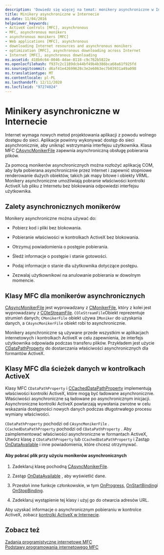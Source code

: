 ```yaml
---
description: 'Dowiedz się więcej na temat: monikery asynchroniczne w Internecie'
title: Minikery asynchroniczne w Internecie
ms.date: 11/04/2016
helpviewer_keywords:
- ActiveX controls [MFC], asynchronous
- MFC, asynchronous monikers
- asynchronous monikers [MFC]
- Web applications [MFC], asynchronous
- downloading Internet resources and asynchronous monikers
- optimization [MFC], asynchronous downloading across Internet
- Internet [MFC], asynchronous downloading
ms.assetid: 418b0c64-0046-4dae-8118-c9c762b5822e
ms.openlocfilehash: f937c2c1189dcb44bf49b4b386bca68a61f925fd
ms.sourcegitcommit: d6af41e42699628c3e2e6063ec7b03931a49a098
ms.translationtype: MT
ms.contentlocale: pl-PL
ms.lasthandoff: 12/11/2020
ms.locfileid: "97274024"
---
```

# <a name="asynchronous-monikers-on-the-internet"></a>Minikery asynchroniczne w Internecie

Internet wymaga nowych metod projektowania aplikacji z powodu wolnego dostępu do sieci. Aplikacje powinny wykonywać dostęp do sieci asynchronicznie, aby uniknąć wstrzymania interfejsu użytkownika. Klasa MFC [CAsyncMonikerFile](reference/casyncmonikerfile-class.md) zapewnia asynchroniczną obsługę pobierania plików.

Za pomocą monikerów asynchronicznych można rozłożyć aplikację COM, aby była pobierana asynchronicznie przez Internet i zapewnić stopniowe renderowanie dużych obiektów, takich jak mapy bitowe i obiekty VRML. Monikery asynchroniczne umożliwiają pobranie właściwości kontrolki ActiveX lub pliku z Internetu bez blokowania odpowiedzi interfejsu użytkownika.

## <a name="advantages-of-asynchronous-monikers"></a>Zalety asynchronicznych monikerów

Monikery asynchroniczne można używać do:

- Pobierz kod i pliki bez blokowania.

- Pobieranie właściwości w kontrolkach ActiveX bez blokowania.

- Otrzymuj powiadomienia o postępie pobierania.

- Śledź informacje o postępie i stanie gotowości.

- Podaj informacje o stanie dla użytkownika dotyczące postępu.

- Zezwalaj użytkownikowi na anulowanie pobierania w dowolnym momencie.

## <a name="mfc-classes-for-asynchronous-monikers"></a>Klasy MFC dla monikerów asynchronicznych

[CAsyncMonikerFile](reference/casyncmonikerfile-class.md) jest wyprowadzany z [CMonikerFile](reference/cmonikerfile-class.md), który z kolei jest wyprowadzany z [COleStreamFile](reference/colestreamfile-class.md). `COleStreamFile`Obiekt reprezentuje strumień danych; `CMonikerFile` obiekt używa `IMoniker` do uzyskania danych, a `CAsyncMonikerFile` obiekt robi to asynchronicznie.

Monikery asynchroniczne są używane przede wszystkim w aplikacjach internetowych i kontrolkach ActiveX w celu zapewnienia, że interfejs użytkownika odpowiada podczas transferu plików. Przykładem jest użycie [CDataPathProperty](reference/cdatapathproperty-class.md) do dostarczania właściwości asynchronicznych dla formantów ActiveX.

## <a name="mfc-classes-for-data-paths-in-activex-controls"></a>Klasy MFC dla ścieżek danych w kontrolkach ActiveX

Klasy MFC `CDataPathProperty` i [CCachedDataPathProperty](reference/ccacheddatapathproperty-class.md) implementują właściwości kontrolki ActiveX, które mogą być ładowane asynchronicznie. Właściwości asynchroniczne są ładowane po asynchronicznym inicjacji. Asynchroniczne kontrolki ActiveX powtarzają wywołania zwrotne w celu wskazania dostępności nowych danych podczas długotrwałego procesu wymiany właściwości.

`CDataPathProperty` pochodzi od `CAsyncMonikerFile` . `CCachedDataPathProperty` pochodzi od `CDataPathProperty` . Aby zaimplementować właściwości asynchroniczne w formantach ActiveX, Utwórz klasę z `CDataPathProperty` lub `CCachedDataPathProperty` i Zastąp [OnDataAvailable](reference/casyncmonikerfile-class.md#ondataavailable) i inne powiadomienia, które chcesz otrzymywać.

#### <a name="to-download-a-file-using-asynchronous-monikers"></a>Aby pobrać plik przy użyciu monikerów asynchronicznych

1. Zadeklaruj klasę pochodną [CAsyncMonikerFile](reference/casyncmonikerfile-class.md).

1. Zastąp [OnDataAvailable](reference/casyncmonikerfile-class.md#ondataavailable) , aby wyświetlić dane.

1. Przesłoń inne funkcje członkowskie, w tym [OnProgress](reference/casyncmonikerfile-class.md#onprogress), [OnStartBinding](reference/casyncmonikerfile-class.md#onstartbinding)i [OnStopBinding](reference/casyncmonikerfile-class.md#onstopbinding).

1. Zadeklaruj wystąpienie tej klasy i użyj go do otwarcia adresów URL.

Aby uzyskać informacje o asynchronicznym pobieraniu w kontrolce ActiveX, zobacz [kontrolki ActiveX w Internecie](activex-controls-on-the-internet.md).

## <a name="see-also"></a>Zobacz też

[Zadania programistyczne internetowe MFC](mfc-internet-programming-tasks.md)<br/>
[Podstawy programowania internetowego MFC](mfc-internet-programming-basics.md)
